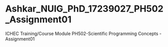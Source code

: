 # Ashkar_NUIG_PhD_17239027_PH502_Assignment01
ICHEC Training/Course Module PH502-Scientific Programming Concepts - Assignment01
